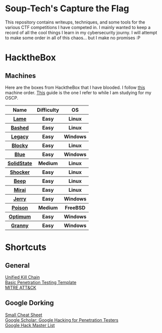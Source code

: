 <!DOCTYPE html>
<html lang="en">
  <head>
    <h1>Soup-Tech's Capture the Flag</h1>
    <p>This repository contains writeups, techniques, and some tools for the various CTF competitions I have competed in. I mainly wanted to keep a record of all the cool things I learn in my cybersecurity journy. I will attempt to make some order in all of this chaos... but I make no promises :P</p>
  </head>
  <body>
    <h1>HacktheBox</h1>
    <h2>Machines</h2>
    <p>Here are the boxes from HacktheBox that I have blooded. I follow <a href="https://docs.google.com/spreadsheets/d/1dwSMIAPIam0PuRBkCiDI88pU3yzrqqHkDtBngUHNCw8/edit#gid=1839402159">this</a> machine order. <a href="https://www.noobsec.net/hack-oscp/">This</a> guide is the one I refer to while I am studying for my OSCP.</p>
    <table>
      <tr>
        <th>Name</th>
        <th>Difficulty</th>
        <th>OS</th>
      </tr>
      <tr>
        <th><a href="https://github.com/Soup-tech/CTF/tree/main/LearningPlatforms/hackthebox/machines/easy/lame">Lame</a></th>
        <th>Easy</th>
        <th>Linux</th>
      </tr>
      <tr>
        <th><a href="https://github.com/Soup-tech/CTF/tree/main/LearningPlatforms/hackthebox/machines/easy/bashed">Bashed</th>
        <th>Easy</th>
        <th>Linux</th>
      </tr>
      <tr>
        <th><a href="https://github.com/Soup-tech/CTF/tree/main/LearningPlatforms/hackthebox/machines/easy/legacy">Legacy</a></th>
        <th>Easy</th>
        <th>Windows</th>
      </tr>
      <tr>
        <th><a href="https://github.com/Soup-tech/CTF/tree/main/LearningPlatforms/hackthebox/machines/easy/blocky">Blocky</a></th>
        <th>Easy</th>
        <th>Linux</th>
      </tr>
      <tr>
        <th><a href="https://github.com/Soup-tech/CTF/tree/main/LearningPlatforms/hackthebox/machines/easy/blue">Blue</a></th>
        <th>Easy</th>
        <th>Windows</th>
      </tr>
      <tr>
        <th><a href="https://github.com/Soup-tech/CTF/tree/main/LearningPlatforms/hackthebox/machines/medium/solidstate">SolidState</a></th>
        <th>Medium</th>
        <th>Linux</th>
      </tr>
      <tr>
        <th><a href="https://github.com/Soup-tech/CTF/tree/main/LearningPlatforms/hackthebox/machines/easy/shocker">Shocker</a></th>
        <th>Easy</th>
        <th>Linux</th>
      </tr>
      <tr>
        <th><a href="https://github.com/Soup-tech/CTF/tree/main/LearningPlatforms/hackthebox/machines/easy/beep">Beep</a></th>
        <th>Easy</th>
        <th>Linux</th>
      </tr>
      <tr>
        <th><a href="https://github.com/Soup-tech/CTF/tree/main/LearningPlatforms/hackthebox/machines/easy/mirai">Mirai</a></th>
        <th>Easy</th>
        <th>Linux</th>
      </tr>
      <tr>
        <th><a href="https://github.com/Soup-tech/CTF/tree/main/LearningPlatforms/hackthebox/machines/easy/jerry">Jerry</a></th>
        <th>Easy</th>
        <th>Windows</th>
      </tr>
      <tr>
        <th><a href="https://github.com/Soup-tech/CTF/tree/main/LearningPlatforms/hackthebox/machines/medium/poison">Poison</a></th>
        <th>Medium</th>
        <th>FreeBSD</th>
      </tr>
      <tr>
        <th><a href="https://github.com/Soup-tech/CTF/tree/main/LearningPlatforms/hackthebox/machines/easy/optimum">Optimum</a></th>
        <th>Easy</th>
        <th>Windows</th>
      </tr>
      <tr>
        <th><a href="https://github.com/Soup-tech/CTF/tree/main/LearningPlatforms/hackthebox/machines/easy/granny">Granny</a></th>
        <th>Easy</th>
        <th>Windows</th>
      </tr>
    </table>
  </body>
</html>

# Shortcuts

## General
<a href="https://www.unifiedkillchain.com/assets/The-Unified-Kill-Chain.pdf">Unified Kill Chain</a><br>
<a href="Penetration_Testing_Template.md">Basic Penetration Testing Template</a><br>
<a href="https://attack.mitre.org/">MITRE ATT&CK</a><br>


## Google Dorking
<a href="https://gist.github.com/sundowndev/283efaddbcf896ab405488330d1bbc06">Small Cheat Sheet</a><br>
<a href="https://books.google.com/books?id=bvB1-MmhEjQC&pg=PA127&lpg=PA127&dq=intitle:+%22index+of%22+intext:+credentials&source=bl&ots=ensp2ySjsb&sig=ACfU3U29lLpMb6uIliYkOvokM7PkDQkN5g&hl=en&sa=X&ved=2ahUKEwiIxuDdyLr1AhUFQTABHQm2D3s4ChDoAXoECCIQAw#v=onepage&q=intitle%3A%20%22index%20of%22%20intext%3A%20credentials&f=false">Google Scholar: Google Hacking for Penetration Testers</a><br>
<a href="https://gist.github.com/gabsoftware/b91ab8f71c3ad7fcbf01e6e7027ef008">Google Hack Master List</a><br>
